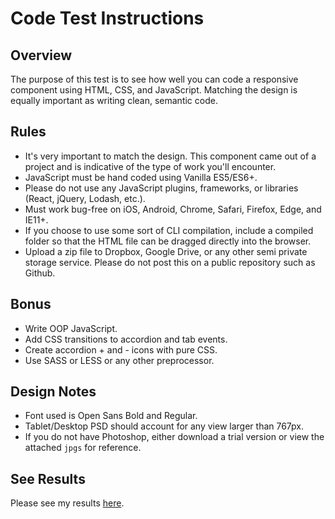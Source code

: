 # Code Test Instructions

## Overview
The purpose of this test is to see how well you can code a responsive component using HTML, CSS, and JavaScript. Matching the design is equally important as writing clean, semantic code.

## Rules
* It's very important to match the design. This component came out of a project and is indicative of the type of work you'll encounter.
* JavaScript must be hand coded using Vanilla ES5/ES6+.
* Please do not use any JavaScript plugins, frameworks, or libraries (React, jQuery, Lodash, etc.).
* Must work bug-free on iOS, Android, Chrome, Safari, Firefox, Edge, and IE11+.
* If you choose to use some sort of CLI compilation, include a compiled folder so that the HTML file can be dragged directly into the browser.
* Upload a zip file to Dropbox, Google Drive, or any other semi private storage service. Please do not post this on a public repository such as Github.

## Bonus
* Write OOP JavaScript.
* Add CSS transitions to accordion and tab events.
* Create accordion + and - icons with pure CSS.
* Use SASS or LESS or any other preprocessor.

## Design Notes
* Font used is Open Sans Bold and Regular.
* Tablet/Desktop PSD should account for any view larger than 767px.
* If you do not have Photoshop, either download a trial version or view the attached `jpgs` for reference.

## See Results
Please see my results [here](http://joerhoney.com/tabs/).
